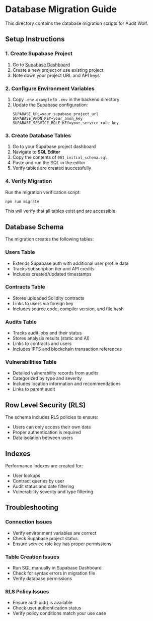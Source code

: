 # Database Migration Guide

This directory contains the database migration scripts for Audit Wolf.

## Setup Instructions

### 1. Create Supabase Project

1. Go to [Supabase Dashboard](https://supabase.com/dashboard)
2. Create a new project or use existing project
3. Note down your project URL and API keys

### 2. Configure Environment Variables

1. Copy `.env.example` to `.env` in the backend directory
2. Update the Supabase configuration:
   ```
   SUPABASE_URL=your_supabase_project_url
   SUPABASE_ANON_KEY=your_anon_key
   SUPABASE_SERVICE_ROLE_KEY=your_service_role_key
   ```

### 3. Create Database Tables

1. Go to your Supabase project dashboard
2. Navigate to **SQL Editor**
3. Copy the contents of `001_initial_schema.sql`
4. Paste and run the SQL in the editor
5. Verify tables are created successfully

### 4. Verify Migration

Run the migration verification script:

```bash
npm run migrate
```

This will verify that all tables exist and are accessible.

## Database Schema

The migration creates the following tables:

### Users Table

- Extends Supabase auth with additional user profile data
- Tracks subscription tier and API credits
- Includes created/updated timestamps

### Contracts Table

- Stores uploaded Solidity contracts
- Links to users via foreign key
- Includes source code, compiler version, and file hash

### Audits Table

- Tracks audit jobs and their status
- Stores analysis results (static and AI)
- Links to contracts and users
- Includes IPFS and blockchain transaction references

### Vulnerabilities Table

- Detailed vulnerability records from audits
- Categorized by type and severity
- Includes location information and recommendations
- Links to parent audit

## Row Level Security (RLS)

The schema includes RLS policies to ensure:

- Users can only access their own data
- Proper authentication is required
- Data isolation between users

## Indexes

Performance indexes are created for:

- User lookups
- Contract queries by user
- Audit status and date filtering
- Vulnerability severity and type filtering

## Troubleshooting

### Connection Issues

- Verify environment variables are correct
- Check Supabase project status
- Ensure service role key has proper permissions

### Table Creation Issues

- Run SQL manually in Supabase Dashboard
- Check for syntax errors in migration file
- Verify database permissions

### RLS Policy Issues

- Ensure auth.uid() is available
- Check user authentication status
- Verify policy conditions match your use case
